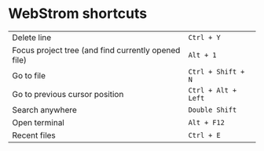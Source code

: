 # WebStrom shortcuts

<table>
<tr>
	<td>Delete line</td>
	<td><code>Ctrl + Y</code></td>
</tr>
<tr>
	<td>Focus project tree (and find currently opened file)</td>
	<td><code>Alt + 1</code></td>
</tr>
<tr>
	<td>Go to file</td>
	<td><code>Ctrl + Shift + N</code></td>
</tr>
<tr>
	<td>Go to previous cursor position</td>
	<td><code>Ctrl + Alt + Left</code></td>
</tr>
<tr>
	<td>Search anywhere</td>
	<td><code>Double Shift</code></td>
</tr>
<tr>
	<td>Open terminal</td>
	<td><code>Alt + F12</code></td>
</tr>
<tr>
	<td>Recent files</td>
	<td><code>Ctrl + E</code></td>
</tr>
</table>
